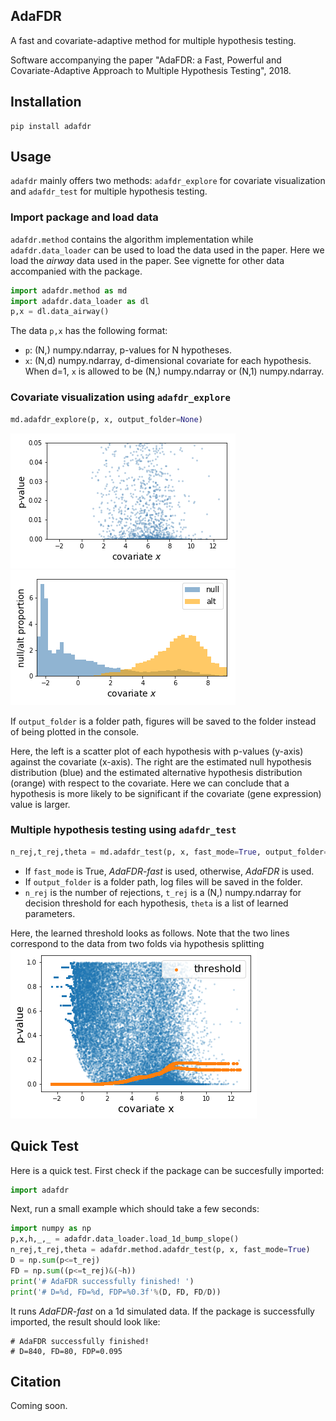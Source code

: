 ## AdaFDR
A fast and covariate-adaptive method for multiple hypothesis testing. 

Software accompanying the paper "AdaFDR: a Fast, Powerful and Covariate-Adaptive Approach to Multiple Hypothesis Testing", 2018.

## Installation
```
pip install adafdr
```

## Usage
`adafdr` mainly offers two methods: `adafdr_explore` for covariate visualization and 
`adafdr_test` for multiple hypothesis testing. 

### Import package and load data
`adafdr.method` contains the algorithm implementation while `adafdr.data_loader` can be 
used to load the data used in the paper. Here we load the *airway* data used in the paper.
See vignette for other data accompanied with the package. 
```python
import adafdr.method as md
import adafdr.data_loader as dl
p,x = dl.data_airway()
```
The data `p,x` has the following format:
* `p`: (N,) numpy.ndarray, p-values for N hypotheses.
* `x`: (N,d) numpy.ndarray, d-dimensional covariate for each hypothesis. When d=1, 
`x` is allowed to be (N,) numpy.ndarray or (N,1) numpy.ndarray.

### Covariate visualization using `adafdr_explore`
```python
md.adafdr_explore(p, x, output_folder=None)
```

![p_scatter](./images/explore_p_feature_1.png ) ![ratio](./images/explore_ratio_feature_1.png )

If `output_folder` is a folder path, figures will be saved to the folder instead of being plotted 
in the console.

Here, the left is a scatter plot of each hypothesis with p-values (y-axis) against the covariate (x-axis). 
The right are the estimated null hypothesis distribution (blue) and the estimated alternative hypothesis 
distribution (orange) with respect to the covariate. Here we can conclude that a hypothesis is more likely
to be significant if the covariate (gene expression) value is larger.

### Multiple hypothesis testing using `adafdr_test`
```python
n_rej,t_rej,theta = md.adafdr_test(p, x, fast_mode=True, output_folder=None)
```
* If `fast_mode` is True, *AdaFDR-fast* is used, otherwise, *AdaFDR* is used.
* If `output_folder` is a folder path, log files will be saved in the folder. 
* `n_rej` is the number of rejections, `t_rej` is a (N,) numpy.ndarray for decision threshold for each hypothesis,
`theta` is a list of learned parameters.

Here, the learned threshold looks as follows. Note that the two lines correspond to the data from two folds via
hypothesis splitting
![p_scatter](./images/threshold.png)

## Quick Test
Here is a quick test. First check if the package can be succesfully imported:
```python
import adafdr
```
Next, run a small example which should take a few seconds:
```python
import numpy as np
p,x,h,_,_ = adafdr.data_loader.load_1d_bump_slope()
n_rej,t_rej,theta = adafdr.method.adafdr_test(p, x, fast_mode=True)
D = np.sum(p<=t_rej)
FD = np.sum((p<=t_rej)&(~h))
print('# AdaFDR successfully finished! ')
print('# D=%d, FD=%d, FDP=%0.3f'%(D, FD, FD/D))
```
It runs *AdaFDR-fast* on a 1d simulated data. If the package is successfully imported, 
the result should look like:
```
# AdaFDR successfully finished! 
# D=840, FD=80, FDP=0.095
```

## Citation
Coming soon.
